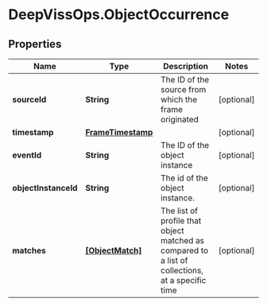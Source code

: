 # DeepVissOps.ObjectOccurrence

## Properties

Name | Type | Description | Notes
------------ | ------------- | ------------- | -------------
**sourceId** | **String** | The ID of the source from which the frame originated | [optional] 
**timestamp** | [**FrameTimestamp**](FrameTimestamp.md) |  | [optional] 
**eventId** | **String** | The ID of the object instance | [optional] 
**objectInstanceId** | **String** | The id of the object instance. | [optional] 
**matches** | [**[ObjectMatch]**](ObjectMatch.md) | The list of profile that object matched as compared to a list of collections, at a specific time | [optional] 


